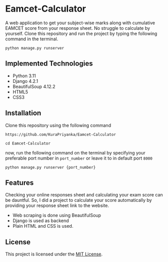 # Eamcet-Calculator

A web application to get your subject-wise marks along with cumulative EAMCET score from your response sheet. No struggle to calculate by yourself. Clone this repository and run the project by typing the following command in the terminal.

```
python manage.py runserver
```

## Implemented Technologies

- Python 3.11
- Django 4.2.1
- BeautifulSoup 4.12.2
- HTML5
- CSS3

## Installation

Clone this repository using the following command

```
https://github.com/KuraPriyanka/Eamcet-Calculator
```
```
cd Eamcet-Calculator
```

now, run the following command on the terminal by specifying your preferable port number in `port_number` or leave it to in default port `8000`

```
python manage.py runserver {port_number}
```

## Features

Checking your online responses sheet and calculating your exam score can be dauntful. So, I did a project to calculate your score automatically by providing your response sheet link to the website.

- Web scraping is done using BeautifulSoup
- Django is used as backend
- Plain HTML and CSS is used.

## License

This project is licensed under the [MIT License](LICENSE).


